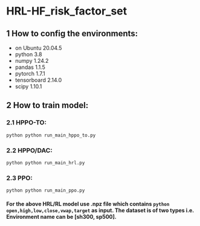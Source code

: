 # HRL-HF_risk_factor_set
## 1 How to config the environments:
- on Ubuntu 20.04.5
- python 3.8
- numpy 1.24.2
- pandas 1.1.5
- pytorch 1.7.1
- tensorboard 2.14.0
- scipy 1.10.1
## 2 How to train model:
### 2.1 HPPO-TO: 
```python python run_main_hppo_to.py ```
### 2.2 HPPO/DAC:
```python python run_main_hrl.py ```
### 2.3 PPO:     
```python python run_main_ppo.py ```
#### For the above HRL/RL model use .npz file which contains ```python open,high,low,close,vwap,target``` as input. The dataset is of two types i.e. Environment name can be [sh300, sp500].
